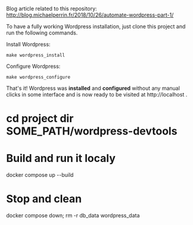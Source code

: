 Blog article related to this repository: http://blog.michaelperrin.fr/2018/10/26/automate-wordpress-part-1/

To have a fully working Wordpress installation, just clone this project and run the following commands.

Install Wordpress:

    make wordpress_install

Configure Wordpress:

    make wordpress_configure

That's it! Wordpress was **installed** and **configured** without any manual
clicks in some interface and is now ready to be visited at http://localhost .



# cd project dir SOME_PATH/wordpress-devtools

# Build and run it localy
docker compose up --build

# Stop and clean
docker compose down; rm -r db_data wordpress_data

